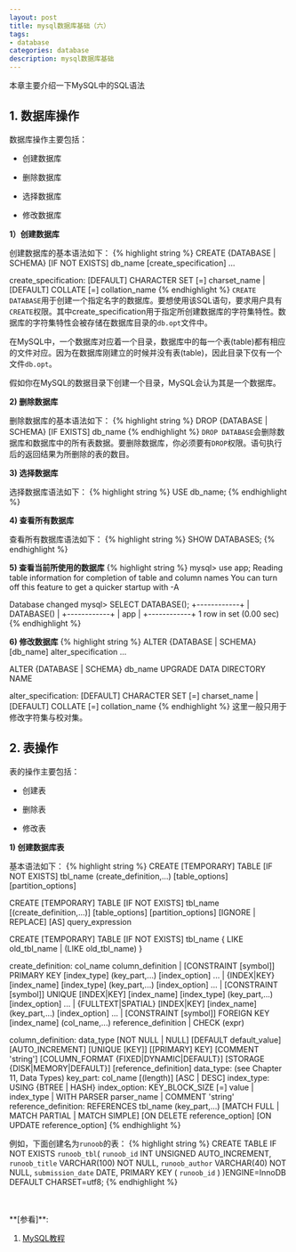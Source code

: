 ```yaml
---
layout: post
title: mysql数据库基础（六）
tags:
- database
categories: database
description: mysql数据库基础
---
```



本章主要介绍一下MySQL中的SQL语法


<!-- more -->

## 1. 数据库操作

数据库操作主要包括：

* 创建数据库

* 删除数据库

* 选择数据库

* 修改数据库

**1）创建数据库**

创建数据库的基本语法如下：
{% highlight string %}
CREATE {DATABASE | SCHEMA} [IF NOT EXISTS] db_name
[create_specification] ...

create_specification:
[DEFAULT] CHARACTER SET [=] charset_name
| [DEFAULT] COLLATE [=] collation_name
{% endhighlight %}
```CREATE DATABASE```用于创建一个指定名字的数据库。要想使用该SQL语句，要求用户具有```CREATE```权限。其中create_specification用于指定所创建数据库的字符集特性。数据库的字符集特性会被存储在数据库目录的```db.opt```文件中。

在MySQL中，一个数据库对应着一个目录，数据库中的每一个表(table)都有相应的文件对应。因为在数据库刚建立的时候并没有表(table)，因此目录下仅有一个文件```db.opt```。

假如你在MySQL的数据目录下创建一个目录，MySQL会认为其是一个数据库。

**2) 删除数据库**

删除数据库的基本语法如下：
{% highlight string %}
DROP {DATABASE | SCHEMA} [IF EXISTS] db_name
{% endhighlight %}
```DROP DATABASE```会删除数据库和数据库中的所有表数据。要删除数据库，你必须要有```DROP```权限。语句执行后的返回结果为所删除的表的数目。

**3) 选择数据库**

选择数据库语法如下：
{% highlight string %}
USE db_name;
{% endhighlight %}

**4) 查看所有数据库**

查看所有数据库语法如下：
{% highlight string %}
SHOW DATABASES;
{% endhighlight %}

**5) 查看当前所使用的数据库**
{% highlight string %}
mysql> use app;
Reading table information for completion of table and column names
You can turn off this feature to get a quicker startup with -A

Database changed
mysql> SELECT DATABASE();
+------------+
| DATABASE() |
+------------+
| app        |
+------------+
1 row in set (0.00 sec)
{% endhighlight %}

**6) 修改数据库**
{% highlight string %}
ALTER {DATABASE | SCHEMA} [db_name]
alter_specification ...

ALTER {DATABASE | SCHEMA} db_name
UPGRADE DATA DIRECTORY NAME

alter_specification:
[DEFAULT] CHARACTER SET [=] charset_name
| [DEFAULT] COLLATE [=] collation_name
{% endhighlight %}
这里一般只用于修改字符集与校对集。

## 2. 表操作

表的操作主要包括：

* 创建表

* 删除表

* 修改表

**1) 创建数据库表**

基本语法如下：
{% highlight string %}
CREATE [TEMPORARY] TABLE [IF NOT EXISTS] tbl_name
(create_definition,...)
[table_options]
[partition_options]

CREATE [TEMPORARY] TABLE [IF NOT EXISTS] tbl_name
[(create_definition,...)]
[table_options]
[partition_options]
[IGNORE | REPLACE]
[AS] query_expression

CREATE [TEMPORARY] TABLE [IF NOT EXISTS] tbl_name
{ LIKE old_tbl_name | (LIKE old_tbl_name) }

create_definition:
col_name column_definition
| [CONSTRAINT [symbol]] PRIMARY KEY [index_type] (key_part,...)
[index_option] ...
| {INDEX|KEY} [index_name] [index_type] (key_part,...)
[index_option] ...
| [CONSTRAINT [symbol]] UNIQUE [INDEX|KEY]
[index_name] [index_type] (key_part,...)
[index_option] ...
| {FULLTEXT|SPATIAL} [INDEX|KEY] [index_name] (key_part,...)
[index_option] ...
| [CONSTRAINT [symbol]] FOREIGN KEY
[index_name] (col_name,...) reference_definition
| CHECK (expr)

column_definition:
data_type [NOT NULL | NULL] [DEFAULT default_value]
[AUTO_INCREMENT] [UNIQUE [KEY]] [[PRIMARY] KEY]
[COMMENT 'string']
[COLUMN_FORMAT {FIXED|DYNAMIC|DEFAULT}]
[STORAGE {DISK|MEMORY|DEFAULT}]
[reference_definition]
data_type:
(see Chapter 11, Data Types)
key_part:
col_name [(length)] [ASC | DESC]
index_type:
USING {BTREE | HASH}
index_option:
KEY_BLOCK_SIZE [=] value
| index_type
| WITH PARSER parser_name
| COMMENT 'string'
reference_definition:
REFERENCES tbl_name (key_part,...)
[MATCH FULL | MATCH PARTIAL | MATCH SIMPLE]
[ON DELETE reference_option]
[ON UPDATE reference_option]
{% endhighlight %}

例如，下面创建名为```runoob```的表：
{% highlight string %}
CREATE TABLE IF NOT EXISTS `runoob_tbl`(
   `runoob_id` INT UNSIGNED AUTO_INCREMENT,
   `runoob_title` VARCHAR(100) NOT NULL,
   `runoob_author` VARCHAR(40) NOT NULL,
   `submission_date` DATE,
   PRIMARY KEY ( `runoob_id` )
)ENGINE=InnoDB DEFAULT CHARSET=utf8;
{% endhighlight %}






<br />
<br />
**[参看]**:


1. [MySQL教程](http://www.runoob.com/mysql/mysql-administration.html)



<br />
<br />
<br />

